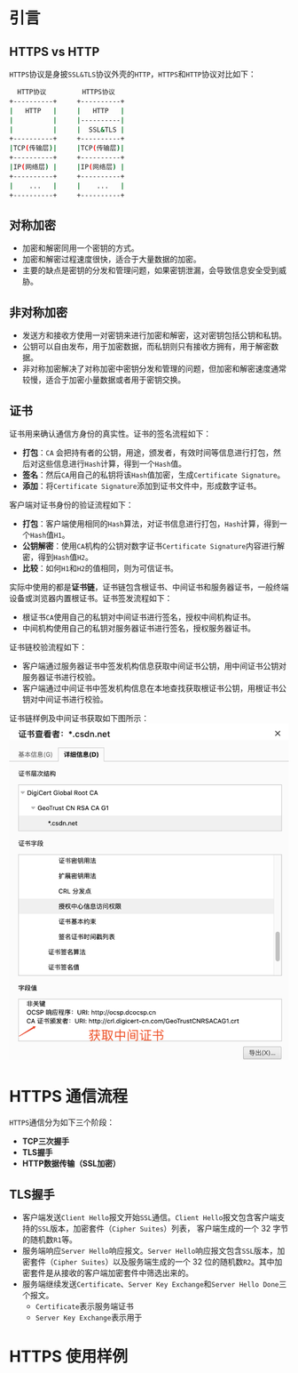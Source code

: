 # 引言
## HTTPS vs HTTP
`HTTPS`协议是身披`SSL&TLS`协议外壳的`HTTP`，`HTTPS`和`HTTP`协议对比如下：
```bash
  HTTP协议         HTTPS协议
+----------+     +----------+
|   HTTP   |     |   HTTP   |
|          |     |----------|
|          |     |  SSL&TLS |
+----------+     +----------+
|TCP(传输层)|     |TCP(传输层)|
+----------+     +----------+
|IP(网络层) |     |IP(网络层) |
+----------+     +----------+
|    ...   |     |    ...   |
+----------+     +----------+
```
## 对称加密
+ 加密和解密同用一个密钥的方式。
+ 加密和解密过程速度很快，适合于大量数据的加密。
+ 主要的缺点是密钥的分发和管理问题，如果密钥泄漏，会导致信息安全受到威胁。

## 非对称加密
+ 发送方和接收方使用一对密钥来进行加密和解密，这对密钥包括公钥和私钥。
+ 公钥可以自由发布，用于加密数据，而私钥则只有接收方拥有，用于解密数据。
+ 非对称加密解决了对称加密中密钥分发和管理的问题，但加密和解密速度通常较慢，适合于加密小量数据或者用于密钥交换。

## 证书
证书用来确认通信方身份的真实性。证书的签名流程如下：
+ **打包**：`CA` 会把持有者的公钥，用途，颁发者，有效时间等信息进行打包，然后对这些信息进行`Hash`计算，得到一个`Hash`值。
+ **签名**：然后`CA`用自己的私钥将该`Hash`值加密，生成`Certificate Signature`。
+ **添加**：将`Certificate Signature`添加到证书文件中，形成数字证书。

客户端对证书身份的验证流程如下：
+ **打包**：客户端使用相同的`Hash`算法，对证书信息进行打包，`Hash`计算，得到一个`Hash`值`H1`。
+ **公钥解密**：使用`CA`机构的公钥对数字证书`Certificate Signature`内容进行解密，得到`Hash`值`H2`。
+ **比较**：如何`H1`和`H2`的值相同，则为可信证书。

实际中使用的都是**证书链**，证书链包含根证书、中间证书和服务器证书，一般终端设备或浏览器内置根证书。证书签发流程如下：
+ 根证书`CA`使用自己的私钥对中间证书进行签名，授权中间机构证书。
+ 中间机构使用自己的私钥对服务器证书进行签名，授权服务器证书。

证书链校验流程如下：
+ 客户端通过服务器证书中签发机构信息获取中间证书公钥，用中间证书公钥对服务器证书进行校验。
+ 客户端通过中间证书中签发机构信息在本地查找获取根证书公钥，用根证书公钥对中间证书进行校验。

证书链样例及中间证书获取如下图所示：
![中间证书获取](./images/ca.png)

# HTTPS 通信流程
`HTTPS`通信分为如下三个阶段：
+ **TCP三次握手**
+ **TLS握手**
+ **HTTP数据传输（SSL加密）**

## TLS握手
+ 客户端发送`Client Hello`报文开始`SSL`通信。`Client Hello`报文包含客户端支持的`SSL`版本，加密套件（`Cipher Suites`）列表，
客户端生成的一个 32 字节的随机数`R1`等。
+ 服务端响应`Server Hello`响应报文。`Server Hello`响应报文包含`SSL`版本，加密套件（`Cipher Suites`）以及服务端生成的一个 32
位的随机数`R2`。其中加密套件是从接收的客户端加密套件中筛选出来的。
+ 服务端继续发送`Certificate`、`Server Key Exchange`和`Server Hello Done`三个报文。
  + `Certificate`表示服务端证书
  + `Server Key Exchange`表示用于

# HTTPS 使用样例
